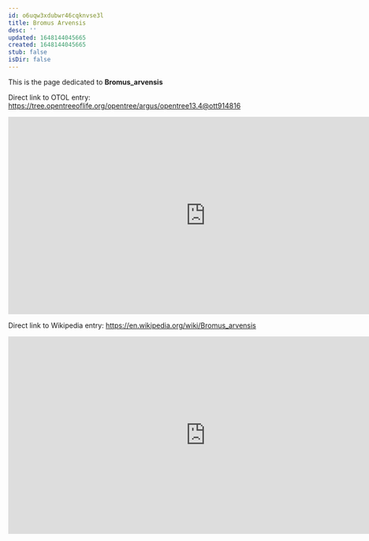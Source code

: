 ```yaml
---
id: o6uqw3xdubwr46cqknvse3l
title: Bromus Arvensis
desc: ''
updated: 1648144045665
created: 1648144045665
stub: false
isDir: false
---
```

This is the page dedicated to **Bromus_arvensis**


Direct link to OTOL entry: https://tree.opentreeoflife.org/opentree/argus/opentree13.4@ott914816



<html>
    <body>
    <iframe src="https://tree.opentreeoflife.org/opentree/argus/opentree13.4@ott914816"
    width="800" height="400" frameborder="0" allowfullscreen> </iframe>
    </body>
</html>
    


Direct link to Wikipedia entry: https://en.wikipedia.org/wiki/Bromus_arvensis



<html>
    <body>
    <iframe src="https://en.wikipedia.org/wiki/Bromus_arvensis"
    width="800" height="400" frameborder="0" allowfullscreen> </iframe>
    </body>
</html>
    
